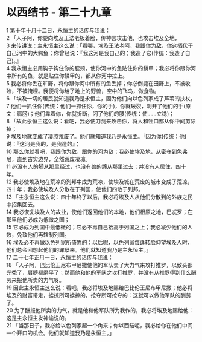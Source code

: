 # 以西结书 - 第二十九章
  
 1 第十年十月十二日，永恒主的话传与我说：  
 2 「人子阿，你要向埃及王法老板着脸，传神言攻击他，也攻击埃及全地，  
 3 来传讲说：主永恒主这么说：「看哪，埃及王法老阿，我跟你为敌，你这栖伏于自己河中的大鳄鱼；你曾经说：『我这河是我自己的；我造了它(传统：我造了自己)。』  
 4 我永恒主必用钩子钩住你的腮颊，使你河中的鱼贴住你的鳞甲；我必将你跟你河中所有的鱼，就是贴住你鳞甲的，都从你河中拉上。  
 5 我必将你丢在旷野，将你跟你河中所有的鱼丢掉；你必倒毙在田野上，不被收殓，不被掩埋。我便将你给了地上的野兽，空中的飞鸟，做食物。  
 6 「埃及一切的居民就知道我乃是永恒主，因为他们向以色列家成了芦苇的扶杖。  
 7 他们一抓住你(传统：他们一抓住你，你的手)，你就破裂，刺开了他们的手(原文：肩膀)；他们靠着你，你就折断，闪了他们的腰(传统：使……立稳)；  
 8 「故此永恒主这么说：看吧，我必使刀剑来攻击你，将人和牲口都从你中间剪除掉；  
 9 埃及地就变成了凄凉荒废了。他们就知道我乃是永恒主。「因为你(传统：他)说：『这河是我的，是我造的』；  
 10 那么你就看吧，我跟你为敌，跟你的河为敌；我必使埃及地，从密夺到色弗尼，直到古实边界，全然荒废凄凉。  
 11 必没有人的脚从那里经过，也没有兽的蹄从那里过去；并没有人居住，四十年。  
 12 我必使埃及地在荒凉的列邦中成为荒凉，使埃及城在荒废的城市变成了荒凉，四十年；我必使埃及人分散在于列国，使他们四散于列邦。  
 13 「主永恒主这么说：四十年终了以后，我必将埃及人从他们分散到的外族之民中招集回去。  
 14 我必恢复埃及人的故业，使他们返回他们的本地，他们根原之地，巴忒罗；在那里他们必成为低微之国；  
 15 它必成为列国中最低微的；它必不再自己抬高于列国之上；我必减少他们的人数，免致他们再辖制列国。  
 16 埃及必不再做以色列家所倚靠的；以后呢，以色列家每逢转脸仰望埃及人时，他们总会回想起他们的罪孽来。他们就知道我乃是主永恒主。」  
 17 二十七年正月一日，永恒主的话传与我说：  
 18 「人子阿，巴比伦王尼布甲尼撒使他的军队卖了大力气来攻打推罗，以致头都光秃了，肩膀都磨平了；然而他和他的军队之攻打推罗，并没有从推罗得到什么酬劳来报他所卖的力气呀。  
 19 因此主永恒主这么说：看吧，我必将埃及地赐给巴比伦王尼布甲尼撒；他必将埃及的财富带走，掳掠所可掳掠的，抢夺所可抢夺的：这就可以做他军队的酬劳了。  
 20 为了酬报他所卖的力气，就是他和他军队所为我作的，我必将埃及地赐给他：这是主永恒主发神谕说的。  
 21 「当那日子，我必给以色列家起一个角来；你以西结呢，我必给你在他们中间一个开口的机会。他们就知道我乃是永恒主。」